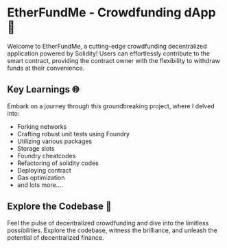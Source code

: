 # EtherFundMe - Crowdfunding dApp 🚀

Welcome to EtherFundMe, a cutting-edge crowdfunding decentralized application powered by Solidity! Users can effortlessly contribute to the smart contract, providing the contract owner with the flexibility to withdraw funds at their convenience.

## Key Learnings 🌐

Embark on a journey through this groundbreaking project, where I delved into:

- Forking networks
- Crafting robust unit tests using Foundry
- Utilizing various packages
- Storage slots
- Foundry cheatcodes
- Refactoring of solidity codes
- Deploying contract
- Gas optimization 
- and lots more....

## Explore the Codebase 🚀

Feel the pulse of decentralized crowdfunding and dive into the limitless possibilities. Explore the codebase, witness the brilliance, and unleash the potential of decentralized finance.


